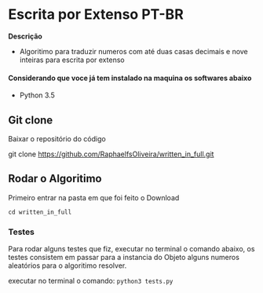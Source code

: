 # Escrita por Extenso PT-BR
**Descrição**
- Algoritimo para traduzir numeros com até duas casas decimais e nove inteiras para escrita por extenso

#### Considerando que voce já tem instalado na maquina os softwares abaixo

- Python 3.5


## Git clone
Baixar o repositório do código

git clone https://github.com/RaphaelfsOliveira/written_in_full.git


## Rodar o Algoritimo
Primeiro entrar na pasta em que foi feito o Download

`cd written_in_full`


### Testes

Para rodar alguns testes que fiz, executar no terminal o comando abaixo,
os testes consistem em passar para a instancia do Objeto alguns numeros aleatórios
para o algoritimo resolver.

executar no terminal o comando: `python3 tests.py`
